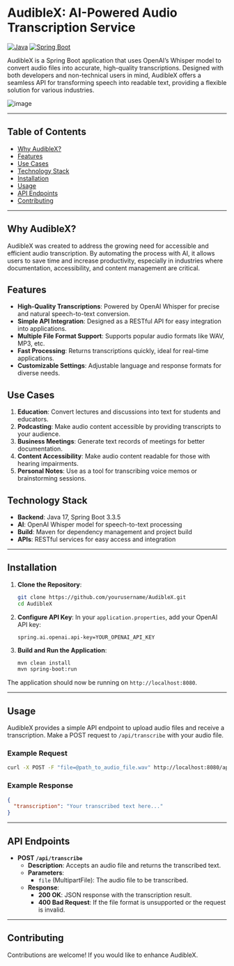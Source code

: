 
# **AudibleX: AI-Powered Audio Transcription Service**

[![Java](https://img.shields.io/badge/java-17-blue)](https://www.oracle.com/java/technologies/javase/jdk17-archive-downloads.html) 
[![Spring Boot](https://img.shields.io/badge/Spring%20Boot-3.3.5-brightgreen)](https://spring.io/projects/spring-boot)

AudibleX is a Spring Boot application that uses OpenAI’s Whisper model to convert audio files into accurate, high-quality transcriptions. Designed with both developers and non-technical users in mind, AudibleX offers a seamless API for transforming speech into readable text, providing a flexible solution for various industries.

![image](https://github.com/user-attachments/assets/d001f89f-6bec-4196-9e08-d75026c9d884)


---

## **Table of Contents**

- [Why AudibleX?](#why-audiblex)
- [Features](#features)
- [Use Cases](#use-cases)
- [Technology Stack](#technology-stack)
- [Installation](#installation)
- [Usage](#usage)
- [API Endpoints](#api-endpoints)
- [Contributing](#contributing)

---

## **Why AudibleX?**

AudibleX was created to address the growing need for accessible and efficient audio transcription. By automating the process with AI, it allows users to save time and increase productivity, especially in industries where documentation, accessibility, and content management are critical.

## **Features**

- **High-Quality Transcriptions**: Powered by OpenAI Whisper for precise and natural speech-to-text conversion.
- **Simple API Integration**: Designed as a RESTful API for easy integration into applications.
- **Multiple File Format Support**: Supports popular audio formats like WAV, MP3, etc.
- **Fast Processing**: Returns transcriptions quickly, ideal for real-time applications.
- **Customizable Settings**: Adjustable language and response formats for diverse needs.

## **Use Cases**

1. **Education**: Convert lectures and discussions into text for students and educators.
2. **Podcasting**: Make audio content accessible by providing transcripts to your audience.
3. **Business Meetings**: Generate text records of meetings for better documentation.
4. **Content Accessibility**: Make audio content readable for those with hearing impairments.
5. **Personal Notes**: Use as a tool for transcribing voice memos or brainstorming sessions.

## **Technology Stack**

- **Backend**: Java 17, Spring Boot 3.3.5
- **AI**: OpenAI Whisper model for speech-to-text processing
- **Build**: Maven for dependency management and project build
- **APIs**: RESTful services for easy access and integration

---

## **Installation**

1. **Clone the Repository**:
   ```bash
   git clone https://github.com/yourusername/AudibleX.git
   cd AudibleX
   ```

2. **Configure API Key**:
   In your `application.properties`, add your OpenAI API key:
   ```properties
   spring.ai.openai.api-key=YOUR_OPENAI_API_KEY
   ```

3. **Build and Run the Application**:
   ```bash
   mvn clean install
   mvn spring-boot:run
   ```

The application should now be running on `http://localhost:8080`.

---

## **Usage**

AudibleX provides a simple API endpoint to upload audio files and receive a transcription. Make a POST request to `/api/transcribe` with your audio file.

### **Example Request**

```bash
curl -X POST -F "file=@path_to_audio_file.wav" http://localhost:8080/api/transcribe
```

### **Example Response**

```json
{
  "transcription": "Your transcribed text here..."
}
```

---

## **API Endpoints**

- **POST `/api/transcribe`**
  - **Description**: Accepts an audio file and returns the transcribed text.
  - **Parameters**:
    - `file` (MultipartFile): The audio file to be transcribed.
  - **Response**:
    - **200 OK**: JSON response with the transcription result.
    - **400 Bad Request**: If the file format is unsupported or the request is invalid.

---

## **Contributing**

Contributions are welcome! If you would like to enhance AudibleX.

